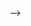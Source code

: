 <!-- ---
layout: page
title: 朋友和收藏
permalink: /friends/
---

## [dotnet职业技术学院](https://dotnet-campus.github.io/)成员

- [林德熙 https://blog.lindexi.com/](https://blog.lindexi.com/)  
    微软最有价值专家（MVP），也是我的好朋友

- [李少珺](https://blog.sdlsj.net/)

- [【Iron 的博客】每当接触新的知识，都有一种莫名的欣喜，乐于用旧知识来推敲，故而载之 - CSDN博客](https://blog.csdn.net/Iron_Ye)  
    WPF 大佬，专业做动画和 3D 是 dotnet 职业技术学院的校长

- [Neal's Blog](https://getandplay.github.io/)  
    getandplay，陈天龙，现在在加拿大深造

- [gandalfliang的个人博客](https://gandalfliang.github.io/)  
    对 WPF 渲染 / Direct3D 有很深的研究

- [J.晒太阳的猫 - 博客园](https://www.cnblogs.com/jasongrass/)  
    从 WPF 的坑里爬出来的开发大神

- [黄腾霄 - huangtengxiao](https://huangtengxiao.gitee.io/)  
    可以了解单元测试、Mock 框架、WCF、IPC 等等，如果他有研究就很深

- [唐宋元明清2188 - 博客园](https://www.cnblogs.com/kybs0)  
    余冬 前 IBM 工程师

- [Erdao - 简书](https://www.jianshu.com/u/e51c5543bb4b)  
    有很多单元测试博客，.NET / WPF 方向

- [【Miss_Bread的博客】C#和WPF桌面编程_操作系统之——Linux_C/C++ - CSDN博客](https://blog.csdn.net/miss_bread)  
    dotnet 职业技术学院的女装程序员

- [【王文平_Trista的博客】好记性不如烂笔头 - CSDN博客](https://blog.csdn.net/trista_wang)

- [niuyanjie's blog](http://niuyanjie.gitee.io/blog/)  
    WPF 开发，主打一个菜鸟的成长历程

- [离开 wolfleave.github.io](https://wolfleave.github.io/)  
    Web

---

## 朋友

- [码友网](https://codedefault.com/) Reflector 的网站，专注 .NET/.NET Core 开发的编程爱好者社区
- [dino.c - 博客园](https://www.cnblogs.com/dino623/)
- [Win2D - 淹死的鱼 - 知乎](https://zhuanlan.zhihu.com/c_191585960)
- [dotNet 匠人 Bravo Yeung - CSDN博客](https://blog.csdn.net/lzuacm)
- [张蘅水 - 博客园](https://www.cnblogs.com/chenug/)
- [周三台 - 博客园](https://www.cnblogs.com/3Tai/)
- [吴波 - 叹为观止](http://blog.vichamp.com/) PowerShell 技能
- [Bean.Hsiang - 博客园](http://www.cnblogs.com/BeanHsiang/) 如果你想学习机器学习 ML.NET，他真的很接地气
- [毛利的技术小站](https://mourinaruto.github.io/?file=Home)
- [Edi Wang](http://edi.wang/) 微软 MVP，国内 .NET 的大神，有很多的文章，有 WPF、UWP 还有其他的 Linux……
- [晓晨Master - 博客园](https://www.cnblogs.com/stulzq/) 微软 MVP
- [云乡 - 云之幻](https://blog.richasy.cn/)
- [蓝火火](https://blog.ultrabluefire.cn/) [叫我蓝火火](https://www.cnblogs.com/blue-fire/) UWP 大神，Composition API 大神，Win2D 大神
- [快乐 就在你的心 的博客](https://kljzndx.github.io/My-Blog/)
- [文轩 – 文轩大猪头](https://www.itoolsoft.org/archives/author/admin)
- [LiesAuer's Blog](http://www.liesauer.net/) 生命不息，折腾不止
- [未来代码研究所](http://blog.atelier39.org/)
- [普通的地球人 - 博客园](https://www.cnblogs.com/tsliwei/default.html?page=1) 很多炫酷的 WPF 效果
- [shaomeng - 博客园](http://www.cnblogs.com/shaomeng)
- [沨沄的博客 - FoxGeeker Blog](http://ifoxfactory.com/)
- [客户端Post提交文章到博客服务器 - 我是卧底 - 技术家园,原创博客](https://www.songshizhao.com/blog/blogPage/507.html)
- [法的空间 - 博客园](https://www.cnblogs.com/FaDeKongJian)
- [玩命夜狼 - 博客园](https://www.cnblogs.com/noctwolf/)
- [迪莫的小站](https://www.dimojang.com/)
- [Ron.Liang - 博客园](https://www.cnblogs.com/viter/)
- [木杉的博客 - 要么精通，要么死](http://imushan.com/)
- [Nagisa](http://i.pcbeta.com/home.php?mod=space&uid=3887572&do=thread&type=reply&view=me&from=space) Windows Runtime [Nagisa 0.3 开发近况](http://bbs.pcbeta.com/viewthread-1778794-1-1.html) [Project-Nagisa/Nagisa](https://github.com/Project-Nagisa/Nagisa)
- [HandyOrg/HandyControl - 纳边](https://github.com/HandyOrg/HandyControl) WPF 控件库
- [什么是WPF - The complete WPF tutorial](https://wpf-tutorial.com/zh/1/%E5%85%B3%E4%BA%8Ewpf/%E4%BB%80%E4%B9%88%E6%98%AFwpf/)  
    由 Ryzen、玩命夜狼 等翻译

---

## 国内

- [东邪独孤 - 老周 - 博客园](https://www.cnblogs.com/tcjiaan/)
- [搬砖的包工头 - 追梦园 - 简书](https://www.jianshu.com/u/e9834ae9f81f)
- [楼上那个蜀黍 - 博客园](https://www.cnblogs.com/manupstairs/)
- [Kinfey - CSDN博客](https://blog.csdn.net/kinfey)
- [叛逆者](https://www.zhihu.com/people/minmin.gong/activities) Microsoft Senior SDE（微软高级软件工程师），KlayGE开源游戏引擎创始人
- [老赵点滴 - 追求编程之美](http://blog.zhaojie.me/)
- [YOYOFx - .NET Core & Microservices](http://blog.microservice4.net/)
- [陈皓 - 酷 壳 - CoolShell](https://coolshell.cn/articles/author/haoel)
- [Artech - 博客园](http://www.cnblogs.com/artech/) 蒋金楠，Artech，知名 IT 博主, 微软多领域 MVP，畅销 IT 图书作者，著《WCF全面解析》、《ASP.NET MVC 4/5框架揭秘》、《ASP.NET Web API 2框架揭秘》等。
- [葡萄城产品技术社区](http://gcdn.gcpowertools.com.cn/forum.php)
- [VALID VOID](https://validvoid.net/) void_CE void² void²ⁿ⁻¹
- [我是bug](https://bug.ge/)
    - [wphoneveloper的个人空间 - 哔哩哔哩 ( ゜- ゜)つロ 乾杯~ Bilibili](https://space.bilibili.com/25828081/)
    - [4K HEVC测试 40M码率 测网速 - wphoneveloper - 哔哩哔哩直播，二次元弹幕直播平台](https://live.bilibili.com/1629664)
- [Sabia科学研究所](https://www.sabia.cc/)
- [月江流 · 语雀](https://www.yuque.com/yuejiangliu)
- [小渣渣的个人博客](https://www.itsvse.com/blog_xzz.html)

---

## 微软

- [The Old New Thing](https://devblogs.microsoft.com/oldnewthing/)
- [Microsoft .NET Blog](https://blogs.msdn.microsoft.com/dotnet/)
- [Microsoft DevOps Blog](https://blogs.msdn.microsoft.com/devops/)
- [Microsoft open source projects](https://opensource.microsoft.com/)
- [.NET Foundation](https://www.dotnetfoundation.org/blog)

---

## 海外

- [Nick Waggoner – Thoughs and Inishgts on Software, Leadership, Business, & Effectiveness](http://www.nickwaggoner.com/)  
    Nick Waggoner 供职于微软 native Windows UI platform
- [Nate McMaster](https://www.natemcmaster.com/)
- [Stephen Cleary (the blog)](https://blog.stephencleary.com/)
- [Hacker News](https://news.ycombinator.com/)
    - [Hacker Newsletter 每周精选](https://www.hackernewsletter.com/)
    - [Hacker News 与 Reddit 的算法比较 - 旁观者 - 博客园](http://www.cnblogs.com/zhengyun_ustc/archive/2010/12/15/amir.html)
- [Targeting .NET Platforms](https://www.microsoft.com/net/targeting)
- [bPopup - A jQuery modal popup plugin](http://dinbror.dk/bpopup/)
- [Font Awesome Icons](http://fontawesome.io/icons/)
- [ownCloud](https://doc.owncloud.org/)

---

## 收集

- [林德熙和他的朋友们](https://blog.lindexi.com/friends/)
- [.Net开发者不容错过的技术类RSS订阅指南 - Bravo Yeung-羊较瘦之自留地 - CSDN博客](https://blog.csdn.net/lzuacm/article/details/89669594)
- [国内外 Windows 应用商店应用开发者博客收集 - h82258652 - 博客园](http://www.cnblogs.com/h82258652/p/4909957.html)

---

## 专栏

- [.NET源码分析](https://zhuanlan.zhihu.com/sscli)
- [Highway to Graphics](https://zhuanlan.zhihu.com/highwaytographics)

---

## 文章

- [简单的遗传算法（Genetic algorithms）-吃豆人 - CSDN博客](http://blog.csdn.net/u013564276/article/details/53470049)
- [I am Conmajia](https://www.cnblogs.com/conmajia/)
- [是什么优化让 .NET Core 性能飙升？ - Windows软件开发 葡萄城产品技术社区](http://gcdn.gcpowertools.com.cn/showtopic-38305-1-1.html)
- [Performance Improvements in .NET Core - .NET Blog](https://blogs.msdn.microsoft.com/dotnet/2017/06/07/performance-improvements-in-net-core/)
- [Nicky Case: The Internet Experience™](http://ncase.me/) 边玩边学的小游戏
    - [信任的进化](https://www.sekai.co/trust/)
- [vscode使用笔记 - 木杉的博客](http://mushanshitiancai.github.io/2017/01/07/tools/vscode%E4%BD%BF%E7%94%A8%E7%AC%94%E8%AE%B0/)

---

## Microsoft MVPs Blogs

- Alan Mendelevič	<https://blog.ailon.org/>
- Andrei Marukovich	<http://lunarfrog.com/blog>
- Angelo Luis	<http://xamarinbr.azurewebsites.net/>
- Bart Lannoeye	<http://www.bartlannoeye.com/blog>
- Brian Lagunas	<https://www.brianlagunas.com>
- Brian Noyes	<http://briannoyes.net/>
- Bruno Sonnino	<http://blogs.msmvps.com/bsonnino/>
- Caio Proiete	<http://caioproiete.net/en>
- Christian Nagel	<https://csharp.christiannagel.com/>
- Christopher Maneu	<http://deezer.io>
- Christopher Maneu	<http://log.maneu.net>
- Dachi Gogotchuri	<https://geekytheory.com/>
- Dachi Gogotchuri	<http://modernuidoc.com/>
- Dan Ciprian Ardelean	<http://sviluppomobile.blogpost.com>
- Daniel Vaughan	<http://danielvaughan.org>
- David J. Kelley	<http://www.Transhumanity.net/>
- Diederik Krols	<http://Xamlbrewer.wordpress.com>
- Dwight Goins	<http://dgoins.wordpress.com>
- Engin Polat	<http://www.enginpolat.com>
- Giancarlo Lelli	<http://www.aspitalia.com/ricerca/super.aspx?action=author&key=Giancarlo+Lelli>
- Glenn Versweyveld	<http://depblog.weblogs.us/>
- Ignat Andrei	<http://msprogrammer.serviciipeweb.ro/>
- Ivan Toledo	<http://www.birdie.cl/blog/>
- James Croft	<http://www.jamescroft.co.uk/blog>
- Jan Hannemann	<http://janhannemann.wordpress.com>
- Javier Suárez Ruiz	<https://javiersuarezruiz.wordpress.com>
- Jeremy Likness	<http://csharperimage.jeremylikness.com/>
- Jesse Liberty	<http://Jesseliberty.com>
- Jessica Engström	<https://www.catoholic.se>
- Jimmy Engström	<https://www.apeoholic.se>
- Jonathan ANTOINE	<http://jonathanantoine.com>
- Joost van Schaik	<http://dotnetbyexample.blogspot.com>
- Lance McCarthy	<https://winplatform.wordpress.com>
- Laurent	<http://blog.galasoft.ch>
- Magnus Montin	<http://blog.magnusmontin.net>
- Marco Minerva	<http://marcominerva.wordpress.com>
- Mark Schramm	<http://blog.markbschramm.com>
- Matt Lacey	<http://mrlacey.com/>
- Matteo Tumiati	<http://aspitalia.com/>
- Mikael Koskinen	<http://mikaelkoskinen.net/>
- Morten Nielsen	<https://www.sharpgis.net>
- Nick Prühs	<http://npruehs.de>
- Nick Randolph	<http://nicksnettravels.builttoroam.com>
- Nico Vermeir	<http://www.spikie.be>
- Nigel Sampson	<http://compiledexperience.com>
- Olivier Dahan	<http://www.e-naxos.com/blog>
- Oren Novotny	<https://oren.codes>
- Patrick Getzmann	<https://patrickgetzmann.wordpress.com/>
- Peter Foot	<http://peterfoot.net>
- Rene Schulte	<http://blog.rene-schulte.info>
- Rob Irving	<https://www.robwirving.com>
- Rodrigo Díaz Concha	<http://rdiazconcha.com>
- Rudy Huyn	<http://rudyhuyn.com>
- Russel Fustino	<http://russtoolshed.net/blog/>
- Santiago Porras Rodríguez	<http://geeks.ms/santypr>
- Sascha Wolter	<http://wolter.biz>
- Scott Lovegrove	<https://www.metronuggets.com>
- Sébastien Lachance	<http://dotnetapp.com>
- Senthil Kumar	<http://DeveloperPublish.com>
- Shawn Kendrot	<http://visuallylocated.com/>
- Subramanyam Balaraju	<http://bsubramanyamraju.blogspot.com>
- Tamás Deme	<http://shoreparty.org>
- Thomas Claudius <https://huber.com>
- <http://www.thomasclaudiushuber.com/blog>
- Tom Walker	<http://tomwalker.codes>
- Tony Champion	<http://tonychampion.net/blog>
- Velvárt, András	<http://vbandi.net>
- Vicente Gerardo Guzman Lucio	<https://vicenteguzman.mx/>
- Mark Arteaga 	<https://www.redbitdev.com/blog>
- Alex Sorokoletov 	<http://sorokoletov.com>
- Mark MacDonnell	<https://www.markmacdonnell.ca>

---

<!-- https://www.mutuduxf.com/feed.xml
http://feed.cnblogs.com/blog/u/42514/rss
http://poumason.blogspot.com/feeds/posts/default
http://feed.cnblogs.com/blog/u/196619/rss
https://blog.csdn.net/sd7o95o/rss/list
https://www.cnblogs.com/tsliwei/rss
https://www.cnblogs.com/blue-fire/rss
https://www.cnblogs.com/lin277541/rss
http://feed.cnblogs.com/blog/u/261736/rss
http://jamescroft.co.uk/blog/feed/
https://huangtengxiao.gitee.io/feed.xml
https://www.cnblogs.com/Helius/rss
https://www.cnblogs.com/BeanHsiang/rss
https://frendguo.top/feed.xml
http://feed.cnblogs.com/blog/u/77852/rss
http://feed.cnblogs.com/blog/u/74764/rss
http://feed.cnblogs.com/blog/u/138780/rss
https://www.cnblogs.com/chenyinxin/rss
https://blog.csdn.net/lzl1918/rss/list
http://feed.cnblogs.com/blog/u/481512/rss
http://feed.cnblogs.com/blog/u/261865/rss
https://codedefault.com/rss/sn.xml
https://blog.csdn.net/norsd/rss/list --> -->